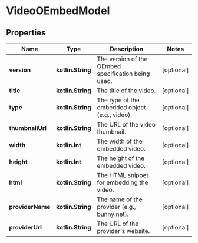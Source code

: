 
# VideoOEmbedModel

## Properties
| Name | Type | Description | Notes |
| ------------ | ------------- | ------------- | ------------- |
| **version** | **kotlin.String** | The version of the OEmbed specification being used. |  [optional] |
| **title** | **kotlin.String** | The title of the video. |  [optional] |
| **type** | **kotlin.String** | The type of the embedded object (e.g., video). |  [optional] |
| **thumbnailUrl** | **kotlin.String** | The URL of the video thumbnail. |  [optional] |
| **width** | **kotlin.Int** | The width of the embedded video. |  [optional] |
| **height** | **kotlin.Int** | The height of the embedded video. |  [optional] |
| **html** | **kotlin.String** | The HTML snippet for embedding the video. |  [optional] |
| **providerName** | **kotlin.String** | The name of the provider (e.g., bunny.net). |  [optional] |
| **providerUrl** | **kotlin.String** | The URL of the provider&#39;s website. |  [optional] |



